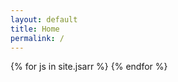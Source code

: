 ```yaml
---
layout: default
title: Home
permalink: /
---
```


<div class="hero-photo">
	 {% for js in site.jsarr %}
	     <script type="text/javascript">
	     	{% include {{ js }} %}
	     </script>
 	{% endfor %}
	 <a href="" class="typewrite intro-text" data-period="2000" data-type='["Data scientist",
	 																		"News junkie",
	 																		"Grad student",
	 																		"Ice cream connoisseur",
	 																		"Strategy consultant",
	 																		"Product person",
	 																		"Runner",
	 																		"Education policy nerd",
	 																		"Vegetarian", 
	 																		"Relentless optimist ✌️"]'>
    	<span class="wrap"></span>
  	</a>
</div>